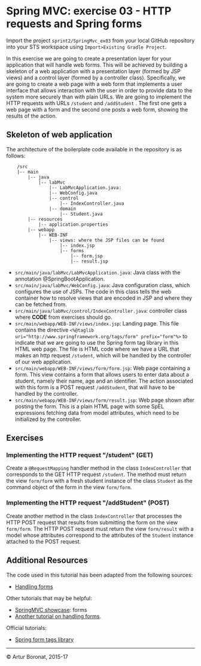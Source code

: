 <link rel='stylesheet' href='web/swiss.css'/>

# Spring MVC: exercise 03 - HTTP requests and Spring forms

Import the project `sprint2/SpringMvc_ex03` from your local GitHub repository into your STS workspace using `Import>Existing Gradle Project`.

In this exercise we are going to create a presentation layer for your application that will handle web forms. This will be achieved by building a skeleton of a web application with a presentation layer (formed by JSP views) and a control layer (formed by a controller class). Specifically, we are going to create a web page with a web form that implements a user interface that allows interaction with the user in order to provide data to the system more securely than with plain URLs. We are going to implement the HTTP requests with URLs `/student` and `/addStudent` . The first one gets a web page with a form and the second one posts a web form, showing the results of the action.


## Skeleton of web application

The architecture of the boilerplate code available in the repository is as follows:

		/src
		|-- main
	        |-- java
	            |-- labMvc
	                |-- LabMvcApplication.java: 
	                |-- WebConfig.java
	                |-- control
	                    |-- IndexController.java
	                |-- domain
	                    |-- Student.java
	        |-- resources
	            |-- application.properties
		    |-- webapp
		        |-- WEB-INF
		            |-- views: where the JSP files can be found
		                |-- index.jsp
		                |-- forms
		                    |-- form.jsp
		                    |-- result.jsp

* `src/main/java/labMvc/LabMvcApplication.java`: Java class with the annotation @SpringBootApplication.
* `src/main/java/labMvc/WebConfig.java`: Java configuration class, which configures the use of JSPs. The code in this class tells the web container how to resolve views that are encoded in JSP and where they can be fetched from.
* `src/main/java/labMvc/control/IndexController.java`: controller class where **CODE** from exercises should go.
* `src/main/webapp/WEB-INF/views/index.jsp`: Landing page. This file contains the directive `<%@taglib uri="http://www.springframework.org/tags/form" prefix="form"%>` to indicate that we are going to use the Spring form tag library in this HTML web page. The file is HTML code where we have a URL that makes an http request `/student`, which will be handled by the controller of our web application.
* `src/main/webapp/WEB-INF/views/form/form.jsp`: Web page containing a form. This view contains a form that allows users to enter data about a student, namely their name, age and an identifier. The action associated with this form is a POST request `/addStudent`, that will have to be handled by the controller.
* `src/main/webapp/WEB-INF/views/form/result.jsp`: Web page shown after posting the form. This is a plain HTML page with some SpEL expressions fetching data from model attributes, which need to be initialized by the controller.		


## Exercises 

### Implementing the HTTP request "/student" (GET)

Create a `@RequestMapping` handler method in the class `IndexController` that corresponds to the GET HTTP request `/student`.  The method must return the view `form/form` with a fresh student instance of the class `Student` as the command object of the form in the view `form/form`.

### Implementing the HTTP request "/addStudent" (POST)

Create another method in the class `IndexController` that processes the HTTP POST request that results from submitting the form on the view `form/form`. The HTTP POST request must return the view `form/result` with a model whose attributes correspond to the attributes of the `Student` instance attached to the POST request. 


## Additional Resources
 
The code used in this tutorial has been adapted from the following sources:
* [Handling forms](http://www.tutorialspoint.com/spring/spring_mvc_form_handling_example.htm)

Other tutorials that may be helpful:
* [SpringMVC showcase](https://github.com/spring-projects/spring-mvc-showcase): forms
* [Another tutorial on handling forms](http://www.javacodegeeks.com/2012/08/handling-form-validation-with-spring-3.html).

Official tutorials:
* [Spring form tags library](http://docs.spring.io/spring/docs/current/spring-framework-reference/html/spring-form-tld.html)


***
&copy; Artur Boronat, 2015-17 